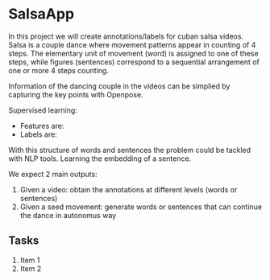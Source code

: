 # SalsaApp

In this project we will create annotations/labels for cuban salsa videos. Salsa is a couple dance where movement patterns appear in counting of 4 steps.
The elementary unit of movement (word) is assigned to one of these steps, while figures (sentences) correspond to a sequential arrangement of one or more 4 steps counting. 

Information of the dancing couple in the videos can be simplied by capturing the key points with Openpose. 

Supervised learning:
 * Features are:
 * Labels are:

With this structure of words and sentences the problem could be tackled with NLP tools. Learning the embedding of a sentence. 

We expect 2 main outputs:

1. Given a video: obtain the annotations at different levels (words or sentences)
1. Given a seed movement: generate words or sentences that can continue the dance in autonomus way

## Tasks
  
  1. Item 1
  1. Item 2

